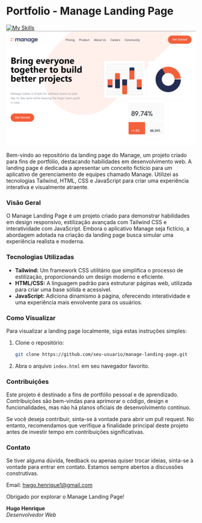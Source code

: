 # Portfolio - Manage Landing Page
[![My Skills](https://skillicons.dev/icons?i=js,html,css,tailwind)](https://skillicons.dev)
![Manage](images/manage-print-desktop.png)

Bem-vindo ao repositório da landing page do Manage, um projeto criado para fins de portfólio, destacando habilidades em desenvolvimento web. A landing page é dedicada a apresentar um conceito fictício para um aplicativo de gerenciamento de equipes chamado Manage. Utilizei as tecnologias Tailwind, HTML, CSS e JavaScript para criar uma experiência interativa e visualmente atraente.

### Visão Geral

O Manage Landing Page é um projeto criado para demonstrar habilidades em design responsivo, estilização avançada com Tailwind CSS e interatividade com JavaScript. Embora o aplicativo Manage seja fictício, a abordagem adotada na criação da landing page busca simular uma experiência realista e moderna.

### Tecnologias Utilizadas

- **Tailwind:** Um framework CSS utilitário que simplifica o processo de estilização, proporcionando um design moderno e eficiente.
- **HTML/CSS:** A linguagem padrão para estruturar páginas web, utilizada para criar uma base sólida e acessível.
- **JavaScript:** Adiciona dinamismo à página, oferecendo interatividade e uma experiência mais envolvente para os usuários.

### Como Visualizar

Para visualizar a landing page localmente, siga estas instruções simples:

1. Clone o repositório:

    ```bash
    git clone https://github.com/seu-usuario/manage-landing-page.git
    ```

2. Abra o arquivo `index.html` em seu navegador favorito.

### Contribuições

Este projeto é destinado a fins de portfólio pessoal e de aprendizado. Contribuições são bem-vindas para aprimorar o código, design e funcionalidades, mas não há planos oficiais de desenvolvimento contínuo.

Se você deseja contribuir, sinta-se à vontade para abrir um pull request. No entanto, recomendamos que verifique a finalidade principal deste projeto antes de investir tempo em contribuições significativas.

### Contato

Se tiver alguma dúvida, feedback ou apenas quiser trocar ideias, sinta-se à vontade para entrar em contato. Estamos sempre abertos a discussões construtivas.

Email: hwgo.henrique1@gmail.com

Obrigado por explorar o Manage Landing Page!

**Hugo Henrique**  
*Desenvolvedor Web*
